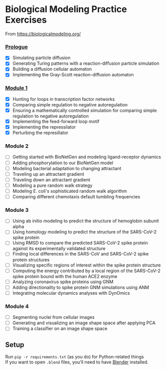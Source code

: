 # Biological Modeling Practice Exercises

From https://biologicalmodeling.org/

### [Prologue](https://github.com/jollypolly123/biological-modeling/tree/main/module-0)

- [x] Simulating particle diffusion
- [x] Generating Turing patterns with a reaction-diffusion particle simulation
- [x] Building a diffusion cellular automaton
- [x] Implementing the Gray-Scott reaction-diffusion automaton

### [Module 1](https://github.com/jollypolly123/biological-modeling/tree/main/module-0)

- [x] Hunting for loops in transcription factor networks
- [x] Comparing simple regulation to negative autoregulation
- [x] Ensuring a mathematically controlled simulation for comparing simple regulation to negative autoregulation
- [x] Implementing the feed-forward loop motif
- [x] Implementing the repressilator
- [x] Perturbing the represillator

### Module 2

- [ ] Getting started with BioNetGen and modeling ligand-receptor dynamics
- [ ] Adding phosphorylation to our BioNetGen model
- [ ] Modeling bacterial adaptation to changing attractant
- [ ] Traveling up an attractant gradient
- [ ] Traveling down an attractant gradient
- [ ] Modeling a pure random walk strategy
- [ ] Modeling E. coli's sophisticated random walk algorithm
- [ ] Comparing different chemotaxis default tumbling frequencies

### Module 3

- [ ] Using ab initio modeling to predict the structure of hemoglobin subunit alpha
- [ ] Using homology modeling to predict the structure of the SARS-CoV-2 spike protein
- [ ] Using RMSD to compare the predicted SARS-CoV-2 spike protein against its experimentally validated structure
- [ ] Finding local differences in the SARS-CoV and SARS-CoV-2 spike protein structures
- [ ] Visualizing specific regions of interest within the spike protein structure
- [ ] Computing the energy contributed by a local region of the SARS-CoV-2 spike protein bound with the human ACE2 enzyme
- [ ] Analyzing coronavirus spike proteins using GNM
- [ ] Adding directionality to spike protein GNM simulations using ANM
- [ ] Integrating molecular dynamics analyses with DynOmics

### Module 4

- [ ] Segmenting nuclei from cellular images
- [ ] Generating and visualizing an image shape space after applying PCA
- [ ] Training a classifier on an image shape space

## Setup

Run `pip -r requirements.txt` (as you do) for Python-related things  
If you want to open `.blend` files, you'll need to have [Blender](https://www.blender.org/) installed.
